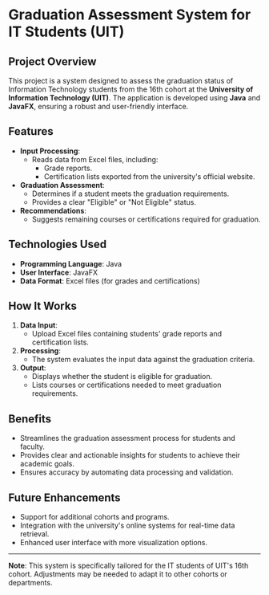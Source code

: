 # Graduation Assessment System for IT Students (UIT)

## Project Overview

This project is a system designed to assess the graduation status of Information Technology students from the 16th cohort at the **University of Information Technology (UIT)**. The application is developed using **Java** and **JavaFX**, ensuring a robust and user-friendly interface.

## Features

- **Input Processing**: 
  - Reads data from Excel files, including:
    - Grade reports.
    - Certification lists exported from the university's official website.
- **Graduation Assessment**:
  - Determines if a student meets the graduation requirements.
  - Provides a clear "Eligible" or "Not Eligible" status.
- **Recommendations**:
  - Suggests remaining courses or certifications required for graduation.

## Technologies Used

- **Programming Language**: Java
- **User Interface**: JavaFX
- **Data Format**: Excel files (for grades and certifications)

## How It Works

1. **Data Input**:
   - Upload Excel files containing students' grade reports and certification lists.
2. **Processing**:
   - The system evaluates the input data against the graduation criteria.
3. **Output**:
   - Displays whether the student is eligible for graduation.
   - Lists courses or certifications needed to meet graduation requirements.

## Benefits

- Streamlines the graduation assessment process for students and faculty.
- Provides clear and actionable insights for students to achieve their academic goals.
- Ensures accuracy by automating data processing and validation.

## Future Enhancements

- Support for additional cohorts and programs.
- Integration with the university's online systems for real-time data retrieval.
- Enhanced user interface with more visualization options.

---
**Note**: This system is specifically tailored for the IT students of UIT's 16th cohort. Adjustments may be needed to adapt it to other cohorts or departments.
